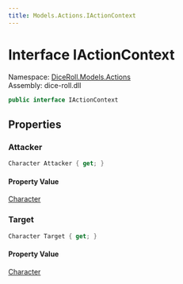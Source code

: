 ```yaml
---
title: Models.Actions.IActionContext
---
```


# <a id="DiceRoll_Models_Actions_IActionContext"></a> Interface IActionContext

Namespace: [DiceRoll.Models.Actions](DiceRoll.Models.Actions.md)  
Assembly: dice\-roll.dll  

```csharp
public interface IActionContext
```

## Properties

### <a id="DiceRoll_Models_Actions_IActionContext_Attacker"></a> Attacker

```csharp
Character Attacker { get; }
```

#### Property Value

 [Character](DiceRoll.Models.Character.md)

### <a id="DiceRoll_Models_Actions_IActionContext_Target"></a> Target

```csharp
Character Target { get; }
```

#### Property Value

 [Character](DiceRoll.Models.Character.md)

